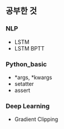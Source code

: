 ## 공부한 것 ##
### NLP ###
* LSTM
* LSTM BPTT
### Python_basic ###
* \*args, \*kwargs
* setatter
* assert
### Deep Learning ###
* Gradient Clipping
